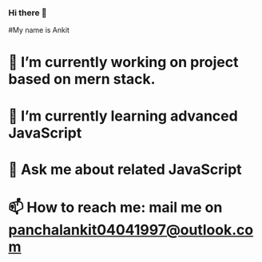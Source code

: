 ### Hi there 👋
#My name is Ankit
# 🔭 I’m currently working on project based on mern stack.
# 🌱 I’m currently learning advanced JavaScript
# 💬 Ask me about related JavaScript
# 📫 How to reach me: mail me on panchalankit04041997@outlook.com

